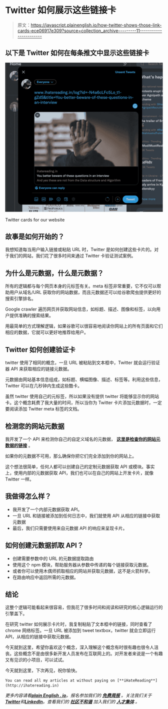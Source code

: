 # Twitter 如何展示这些链接卡

> 原文：<https://javascript.plainenglish.io/how-twitter-shows-those-link-cards-ece06917e309?source=collection_archive---------11----------------------->

## 以下是 Twitter 如何在每条推文中显示这些链接卡

![](img/da1c7e126b990b3d9a440042386ca1b0.png)

Twitter cards for our website

## 故事是如何开始的？

我想知道每当用户输入链接或粘贴 URL 时，Twitter 是如何创建这些卡片的。对于我们的网站，我们花了很多时间来通过 Twitter 卡验证测试案例。

## 为什么是元数据，什么是元数据？

所有的逻辑都与每个网页本身的元标签有关。meta 标签非常重要，它不仅可以帮助用户从域名/URL 获取你的网站数据，而且元数据还可以给谷歌爬虫提供更好的搜索引擎排名。

Google crawler 遍历网页并获取网站信息，如标题、描述、图像和标签，以向用户提供准确的搜索结果。

用最简单的方式理解逻辑，如果谷歌可以很容易地阅读你网站上的所有页面和它们相应的数据，它就可以更好地推荐给用户。

## Twitter 如何创建验证卡

twitter 使用了相同的概念，一旦 URL 被粘贴到文本框中，Twitter 就会运行验证器 API 来获取相应的链接元数据。

元数据由网站基本信息组成，如标题、横幅图像、描述、标签等。利用这些信息，Twitter 可以在几秒钟内生成这些酷卡。

虽然 twitter 使用自己的元标签，所以如果没有提供 twitter 将能够显示你的网站卡。这个概念耗费了我大量的时间，所以当你为 Twitter 卡片添加元数据时，一定要阅读添加 Twitter meta 标签的文档。

## 检测您的网站元数据

我开发了一个 API 来检测你自己的自定义域名的元数据， [**这里是检查你的网站元数据的链接**](https://ihatereading.in/projects/metascanner) 。

如果你的元数据不可用，那么确保你把它们完全添加到你的网站上。

这个想法很简单，任何人都可以创建自己的定制元数据获取 API 或模块。事实上，使用内部的元数据获取 API，我们也可以在自己的网站上开发卡片，就像 Twitter 一样。

## 我做得怎么样？

*   我开发了一个内部元数据获取 API。
*   一旦 URL 和链接被添加到任何日志中，我们就使用 API 从相应的链接中获取元数据
*   最后，我们只需要使用来自元数据 API 的响应来呈现卡片。

## 如何创建元数据抓取 API？

*   创建需要参数中的 URL 的元数据提取路由
*   使用这个 npm 模块，帮助服务器从参数中传递的每个链接获取元数据。
*   或者你可以使用木偶师抓取相应的网站并获取元数据，这不是火箭科学。
*   在路由响应中返回所需的元数据。

## 结论

这整个逻辑可能看起来很容易，但我花了很多时间和阅读和研究的核心逻辑运行的引擎盖下。

在研究 twitter 如何展示卡片时，我复制粘贴了文本框中的链接，同时查看了 chrome 网络标签。一旦 URL 被添加到 tweet textbox，twitter 就会立即运行 API，从相应的链接中获取元数据。

今天就到这里，希望你喜欢这个概念，深入理解这个概念有时很有趣也很令人沮丧。这些概念不是由很多新开发人员发布在互联网上的。对开发者来说是一个有趣又有见识的小项目，可以试试。

今天就到这里，下次再见，祝你愉快。

```
You can read all my articles at without paying on [**iHateReading**](http://ihatereading.in)
```

*更多内容请看*[***plain English . io***](https://plainenglish.io/)*。报名参加我们的* [***免费周报***](http://newsletter.plainenglish.io/) *。关注我们关于*[***Twitter***](https://twitter.com/inPlainEngHQ)*和*[***LinkedIn***](https://www.linkedin.com/company/inplainenglish/)*。查看我们的* [***社区不和谐***](https://discord.gg/GtDtUAvyhW) *加入我们的* [***人才集体***](https://inplainenglish.pallet.com/talent/welcome) *。*